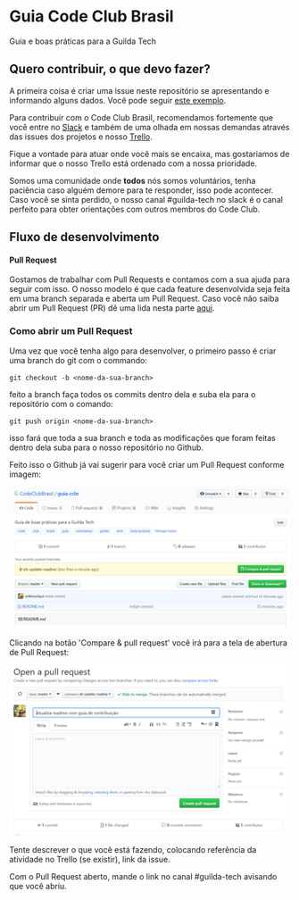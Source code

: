 # Guia Code Club Brasil

Guia e boas práticas para a Guilda Tech


## Quero contribuir, o que devo fazer?

A primeira coisa é criar uma issue neste repositório se apresentando e informando
alguns dados. Você pode seguir [este exemplo](https://github.com/CodeClubBrasil/guia-ccbr/issues/1).

Para contribuir com o Code Club Brasil, recomendamos fortemente que você entre
no [Slack](https://codeclubbrasilslack.herokuapp.com/) e também de uma olhada 
em nossas demandas através das issues dos projetos e nosso [Trello](https://trello.com/b/FefGk1A3/guilda-tech).

Fique a vontade para atuar onde você mais se encaixa, mas gostariamos de 
informar que o nosso Trello está ordenado com a nossa prioridade.

Somos uma comunidade onde **todos** nós somos voluntários, tenha paciência
caso alguém demore para te responder, isso pode acontecer. Caso você se sinta 
perdido, o nosso canal #guilda-tech no slack é o canal perfeito para obter 
orientações com outros membros do Code Club. 


## Fluxo de desenvolvimento

#### Pull Request

Gostamos de trabalhar com Pull Requests e contamos com a sua ajuda para seguir com
isso. O nosso modelo é que cada feature desenvolvida seja feita em uma branch separada 
e aberta um Pull Request.
Caso você não saiba abrir um Pull Request (PR) dê uma lida nesta parte [aqui](#como-abrir-um-pull-request).


### Como abrir um Pull Request

Uma vez que você tenha algo para desenvolver, o primeiro passo é criar uma branch
do git com o commando:

	git checkout -b <nome-da-sua-branch>

feito a branch faça todos os commits dentro dela e suba ela para o repositório com
o comando:

	git push origin <nome-da-sua-branch>

isso fará que toda a sua branch e toda as modificações que foram feitas dentro dela
suba para o nosso repositório no Github.

Feito isso o Github já vai sugerir para você criar um Pull Request conforme imagem:

![imagem mostrando a sugestão do github para abrir PR](https://raw.githubusercontent.com/CodeClubBrasil/guia-ccbr/master/imagens/sugestao-abrir-pr.png)

Clicando na botão 'Compare & pull request' você irá para a tela de abertura de Pull Request:

![imagem mostrando tela de abertura de pull request no github](https://raw.githubusercontent.com/CodeClubBrasil/guia-ccbr/master/imagens/abrir-pull-request.png)

Tente descrever o que você está fazendo, colocando referência da atividade no Trello (se existir), link da issue.


Com o Pull Request aberto, mande o link no canal #guilda-tech avisando que você abriu.
